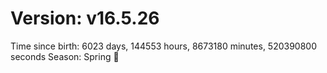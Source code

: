 # Version: v16.5.26
Time since birth: 6023 days, 144553 hours, 8673180 minutes, 520390800 seconds
Season: Spring 🌸

